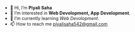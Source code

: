 - 👋 Hi, I’m **Piyali Saha**
- 👀 I’m interested in **Web Devolopment, App Development**.
- 🌱 I’m currently learning _Web Devolopment_.
- 📫 How to reach me piyalisaha542@gmail.com

<!---
piyalisaha2001/piyalisaha2001 is a ✨ special ✨ repository because its `README.md` (this file) appears on your GitHub profile.
You can click the Preview link to take a look at your changes.
--->
